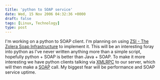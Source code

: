 ```yaml
---
title: 'python to SOAP service'
date: Wed, 15 Nov 2006 04:32:36 +0000
draft: false
tags: [Linux, Technology]
type: post
---
```


I'm working on a python to SOAP client. I'm planning on using [ZSI - The Zolera Soap Infrastructure](http://pywebsvcs.sourceforge.net/zsi.html) to implement it. This will be an interesting foray into python as I've never written anything more than a simple script, hopefully python + SOAP is better than Java + SOAP. To make it more interesting we have python clients talking via [XMLRPC](http://www.xmlrpc.com/) to our server, which will then make a [SOAP](http://www.w3.org/TR/soap/) call. My biggest fear will be performance and SOAP service uptime.